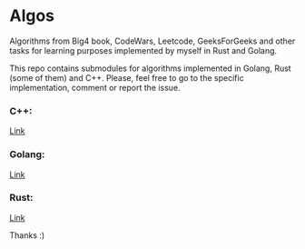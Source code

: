 # Algos

Algorithms from Big4 book, CodeWars, Leetcode, GeeksForGeeks and other tasks for learning purposes implemented by myself in Rust and Golang.

This repo contains submodules for algorithms implemented in Golang, Rust (some of them) and C++. Please, feel free to go to the specific implementation, comment or report the issue.

### C++:
[Link](https://github.com/48d90782/Algos_C/blob/master/README.md)

### Golang:
[Link](https://github.com/48d90782/Algos_Go/blob/master/README.md)

### Rust:
[Link](https://48d90782.github.io/Algos_Rust/)

Thanks :) 
